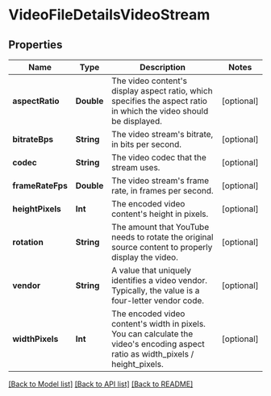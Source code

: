 # VideoFileDetailsVideoStream

## Properties
Name | Type | Description | Notes
------------ | ------------- | ------------- | -------------
**aspectRatio** | **Double** | The video content&#39;s display aspect ratio, which specifies the aspect ratio in which the video should be displayed. | [optional] 
**bitrateBps** | **String** | The video stream&#39;s bitrate, in bits per second. | [optional] 
**codec** | **String** | The video codec that the stream uses. | [optional] 
**frameRateFps** | **Double** | The video stream&#39;s frame rate, in frames per second. | [optional] 
**heightPixels** | **Int** | The encoded video content&#39;s height in pixels. | [optional] 
**rotation** | **String** | The amount that YouTube needs to rotate the original source content to properly display the video. | [optional] 
**vendor** | **String** | A value that uniquely identifies a video vendor. Typically, the value is a four-letter vendor code. | [optional] 
**widthPixels** | **Int** | The encoded video content&#39;s width in pixels. You can calculate the video&#39;s encoding aspect ratio as width_pixels / height_pixels. | [optional] 

[[Back to Model list]](../README.md#documentation-for-models) [[Back to API list]](../README.md#documentation-for-api-endpoints) [[Back to README]](../README.md)


